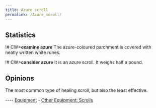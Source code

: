 ```yaml
---
title: Azure scroll
permalink: /Azure_scroll/
---
```


## Statistics

!# CW\>**examine azure**
The azure-coloured parchment is covered with neatly written white
runes.

!# CW\>**consider azure**
It is an azure scroll.
It weighs half a pound.

## Opinions

The most common type of healing scroll, but also the least effective.


---- [Equipment](Equipment "wikilink") - [Other Equipment:
Scrolls](Scroll "wikilink")